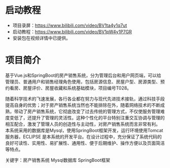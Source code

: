 # 启动教程

- 项目录屏：https://www.bilibili.com/video/BV1ta4y1q7ut
- 启动教程：https://www.bilibili.com/video/BV1pW4y1P7GR
- 安装包在视频详情中已提供。


# 项目简介
基于Vue.js和SpringBoot的房产销售系统，分为管理后台和用户网页端，可以给管理员、普通用户和销售经理角色使用，包括房源信息、房屋户型、房源类型、预约看房、房屋评价、房屋收藏和系统基础模块，项目编号T028。

随着科学技术的飞速发展，各行各业都在努力与现代先进技术接轨，通过科技手段提高自身的优势；对于房产销售系统当然也不能排除在外，随着网络技术的不断成熟，带动了房产销售系统，它彻底改变了过去传统的管理方式，不仅使服务管理难度变低了，还提升了管理的灵活性。这种个性化的平台特别注重交互协调与管理的相互配合，激发了管理人员的创造性与主动性，对房产销售系统而言非常有利。
本系统采用的数据库是Mysql，使用SpringBoot框架开发，运行环境使用Tomcat服务器，ECLIPSE 是本系统的开发平台。在设计过程中，充分保证了系统代码的良好可读性、实用性、易扩展性、通用性、便于后期维护、操作方便以及页面简洁等特点。
	
关键字：房产销售系统  Mysql数据库  SpringBoot框架
